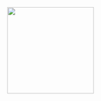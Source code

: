 <div align="center">
  <img height="200" src="https://res.cloudinary.com/swiftpos/image/upload/v1704654126/github/x8dsjbtb344c7ixvrdvq.png"  />
</div>
